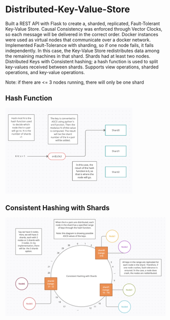 # Distributed-Key-Value-Store

Built a REST API with Flask to create a, sharded, replicated, Fault-Tolerant Key-Value Store. Causal Consistency was enforced through Vector Clocks, so each message will be delivered in the correct order.
Docker instances were used as virtual nodes that communicate over a docker network.
Implemented Fault-Tolerance with sharding, so if one node fails, it fails independently. In this case, the Key-Value Store redistributes data among the remaining machines in that shard. Shards had at least two nodes.
Distributed Keys with Consistent hashing; a hash function is used to split key-values received between shards.
Supports view operations, sharded operations, and key-value operations.

Note: if there are <= 3 nodes running, there will only be one shard

## Hash Function
<img src="Diagrams/HashFunction.png" width="400">

## Consistent Hashing with Shards
![Alt text](Diagrams/Shards1.png?raw=true "Shards")
